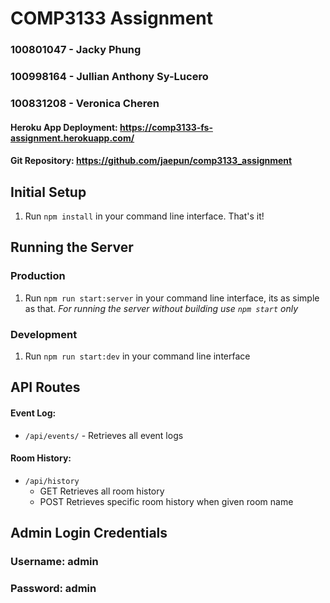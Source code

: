# COMP3133 Assignment
### 100801047 - Jacky Phung
### 100998164 - Jullian Anthony Sy-Lucero
### 100831208 - Veronica Cheren
#### Heroku App Deployment: https://comp3133-fs-assignment.herokuapp.com/
#### Git Repository: https://github.com/jaepun/comp3133_assignment

## Initial Setup
1. Run `npm install` in your command line interface. That's it!

## Running the Server
### Production
1. Run `npm run start:server` in your command line interface, its as simple as that.
_For running the server without building use `npm start` only_

### Development
1. Run `npm run start:dev` in your command line interface 

## API Routes
#### Event Log: 
- `/api/events/` - Retrieves all event logs
#### Room History: 
- `/api/history`
  - GET Retrieves all room history
  - POST Retrieves specific room history when given room name

## Admin Login Credentials
### Username: admin
### Password: admin